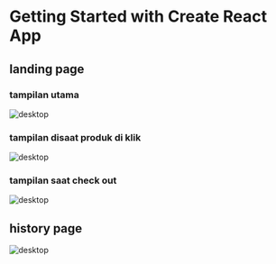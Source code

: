 # Getting Started with Create React App

## landing page
### tampilan utama 
![desktop](https://drive.google.com/uc?export=view&id=1qUhb_MNj0Wc1sQkN_cVUD_Ky4I10qvUm)
### tampilan disaat produk di klik
![desktop](https://drive.google.com/file/d/1REHhx0usfoGAkYThIOqC-u3A1mxmCwtz/view?usp=sharing)
### tampilan saat check out
![desktop](https://drive.google.com/file/d/1-Yyfqp6wLdM8aY3pULfYHQRlUqMhrqr_/view?usp=sharing)
## history page
![desktop](https://drive.google.com/file/d/1TMVaafIl65Sxvnu3gmLS5U1FV1QXn4PT/view)
